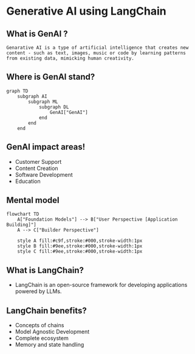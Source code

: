 # Generative AI using LangChain


## What is GenAI ?
`
Genarative AI is a type of artificial intelligence that creates new content - such as text, images, music or code by learning patterns from existing data, mimicking human creativity. 
`

## Where is GenAI stand?

```mermaid
graph TD
    subgraph AI
        subgraph ML
            subgraph DL
                GenAI["GenAI"]
            end
        end
    end
```


## GenAI impact areas!

- Customer Support
- Content Creation
- Software Development
- Education


## Mental model

```mermaid
flowchart TD
    A["Foundation Models"] --> B["User Perspective [Application Building]"]
    A --> C["Builder Perspective"]

    style A fill:#c9f,stroke:#000,stroke-width:1px
    style B fill:#9ee,stroke:#000,stroke-width:1px
    style C fill:#9ee,stroke:#000,stroke-width:1px
```


## What is LangChain?

- LangChain is an open-source framework for developing applications powered by LLMs.



## LangChain benefits?

- Concepts of chains
- Model Agnostic Development
- Complete ecosystem
- Memory and state handling